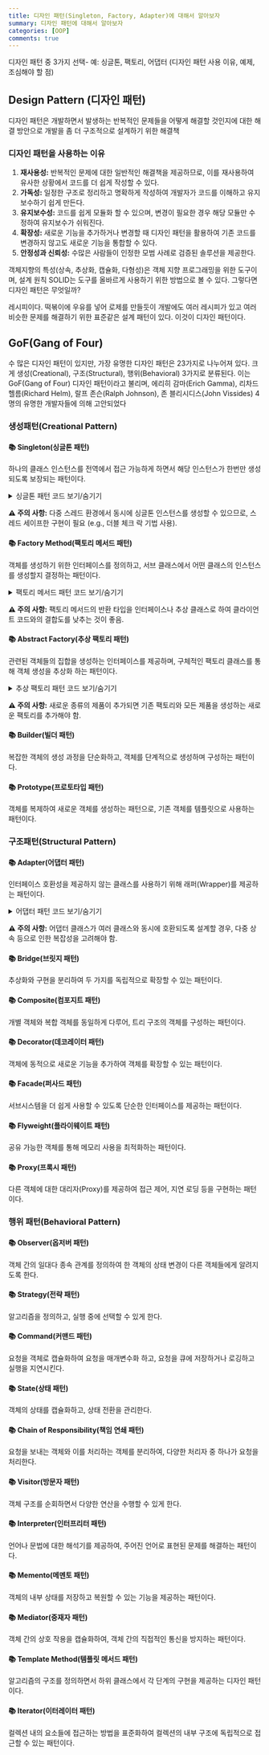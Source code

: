 ```yaml
---
title: 디자인 패턴(Singleton, Factory, Adapter)에 대해서 알아보자
summary: 디자인 패턴에 대해서 알아보자
categories: [OOP]
comments: true
---
```


디자인 패턴 중 3가지 선택- 예: 싱글톤, 팩토리, 어댑터 (디자인 패턴 사용 이유, 예제, 조심해야 할 점)

## Design Pattern (디자인 패턴)
디자인 패턴은 개발하면서 발생하는 반복적인 문제들을 어떻게 해결할 것인지에 대한 해결 방안으로 개발을 좀 더 구조적으로 설계하기 위한 해결책

### 디자인 패턴을 사용하는 이유
1. **재사용성:** 반복적인 문제에 대한 일반적인 해결책을 제공하므로, 이를 재사용하여 유사한 상황에서 코드를 더 쉽게 작성할 수 있다.
2. **가독성:** 일정한 구조로 정리하고 명확하게 작성하여 개발자가 코드를 이해하고 유지보수하기 쉽게 만든다.
3. **유지보수성:** 코드를 쉽게 모듈화 할 수 있으며, 변경이 필요한 경우 해당 모듈만 수정하여 유지보수가 쉬워진다.
4. **확장성:** 새로운 기능을 추가하거나 변경할 때 디자인 패턴을 활용하여 기존 코드를 변경하지 않고도 새로운 기능을 통합할 수 있다.
5. **안정성과 신뢰성:** 수많은 사람들이 인정한 모범 사례로 검증된 솔루션을 제공한다.

객체지향의 특성(상속, 추상화, 캡슐화, 다형성)은 객체 지향 프로그래밍을 위한 도구이며, 설계 원칙 SOLID는 도구를 올바르게 사용하기 위한 방법으로 볼 수 있다. 그렇다면 디자인 패턴은 무엇일까?

레시피이다. 떡볶이에 우유를 넣어 로제를 만들듯이 개발에도 여러 레시피가 있고 여러 비슷한 문제를 해결하기 위한 표준같은 설계 패턴이 있다. 이것이 디자인 패턴이다.

## GoF(Gang of Four)
수 많은 디자인 패턴이 있지만, 가장 유명한 디자인 패턴은 23가지로 나누어져 있다. 크게 생성(Creational), 구조(Structural), 행위(Behavioral) 3가지로 분류된다. 이는 GoF(Gang of Four) 디자인 패턴이라고 불리며, 에리히 감마(Erich Gamma), 리차드 헬름(Richard Helm), 랄프 존슨(Ralph Johnson), 존 블리시디스(John Vissides) 4명의 유명한 개발자들에 의해 고안되었다

### 생성패턴(Creational Pattern)
#### 📚 Singleton(싱글톤 패턴)
하나의 클래스 인스턴스를 전역에서 접근 가능하게 하면서 해당 인스턴스가 한번만 생성되도록 보장되는 패턴이다.

<details>
<summary>싱글톤 패턴 코드 보기/숨기기</summary>
<div markdown="1">

```java
public class Singleton {
    private static Singleton instance;

    private Singleton() {}

    public static Singleton getInstance() {
        if (instance == null) {
            instance = new Singleton();
        }
        return instance;
    }
}
```
</div>
</details>

**⚠ 주의 사항:** 다중 스레드 환경에서 동시에 싱글톤 인스턴스를 생성할 수 있으므로, 스레드 세이프한 구현이 필요 (e.g., 더블 체크 락 기법 사용).

#### 📚 Factory Method(팩토리 메서드 패턴)
객체를 생성하기 위한 인터페이스를 정의하고, 서브 클래스에서 어떤 클래스의 인스턴스를 생성할지 결정하는 패턴이다.

<details>
<summary>팩토리 메서드 패턴 코드 보기/숨기기</summary>
<div markdown="1">

```java
// 팩토리 메서드를 가진 인터페이스
interface Product {
    void display();
}

// 팩토리 메서드를 구현하는 서브클래스 A
class ConcreteProductA implements Product {
    @Override
    public void display() {
        System.out.println("Product A");
    }
}

// 팩토리 메서드를 구현하는 서브클래스 B
class ConcreteProductB implements Product {
    @Override
    public void display() {
        System.out.println("Product B");
    }
}

// 팩토리 메서드를 가진 Creator 인터페이스
interface Creator {
    Product createProduct();
}

// ConcreteProductA를 생성하는 ConcreteCreatorA
class ConcreteCreatorA implements Creator {
    @Override
    public Product createProduct() {
        return new ConcreteProductA();
    }
}

// ConcreteProductB를 생성하는 ConcreteCreatorB
class ConcreteCreatorB implements Creator {
    @Override
    public Product createProduct() {
        return new ConcreteProductB();
    }
}
```

</div>
</details>

**⚠ 주의 사항:** 팩토리 메서드의 반환 타입을 인터페이스나 추상 클래스로 하여 클라이언트 코드와의 결합도를 낮추는 것이 좋음.

#### 📚 Abstract Factory(추상 팩토리 패턴)
관련된 객체들의 집합을 생성하는 인터페이스를 제공하며, 구체적인 팩토리 클래스를 통해 객체 생성을 추상화 하는 패턴이다.

<details>
<summary>추상 팩토리 패턴 코드 보기/숨기기</summary>
<div markdown="1">

```java
// 추상 팩토리 인터페이스
interface AbstractFactory {
    ProductA createProductA();
    ProductB createProductB();
}

// ConcreteFactory1
class ConcreteFactory1 implements AbstractFactory {
    @Override
    public ProductA createProductA() {
        return new ConcreteProductA1();
    }

    @Override
    public ProductB createProductB() {
        return new ConcreteProductB1();
    }
}

// ConcreteFactory2
class ConcreteFactory2 implements AbstractFactory {
    @Override
    public ProductA createProductA() {
        return new ConcreteProductA2();
    }

    @Override
    public ProductB createProductB() {
        return new ConcreteProductB2();
    }
}
```

</div>
</details>

**⚠ 주의 사항:** 새로운 종류의 제품이 추가되면 기존 팩토리와 모든 제품을 생성하는 새로운 팩토리를 추가해야 함.

#### 📚 Builder(빌더 패턴)
복잡한 객체의 생성 과정을 단순화하고, 객체를 단계적으로 생성하며 구성하는 패턴이다.

#### 📚 Prototype(프로토타입 패턴)
객체를 복제하여 새로운 객체를 생성하는 패턴으로, 기존 객체를 템플릿으로 사용하는 패턴이다.

### 구조패턴(Structural Pattern)
#### 📚  Adapter(어댑터 패턴)
인터페이스 호환성을 제공하지 않는 클래스를 사용하기 위해 래퍼(Wrapper)를 제공하는 패턴이다.

<details>
<summary>어댑터 패턴 코드 보기/숨기기</summary>
<div markdown="1">

```java
// 기존의 인터페이스
interface LegacyInterface {
    void legacyMethod();
}

// 새로운 인터페이스
interface NewInterface {
    void newMethod();
}

// 어댑터 클래스
class Adapter implements NewInterface {
    private LegacyInterface legacyObject;

    public Adapter(LegacyInterface legacyObject) {
        this.legacyObject = legacyObject;
    }

    @Override
    public void newMethod() {
        // 기존 코드를 호출하여 새로운 인터페이스로 맞춤
        legacyObject.legacyMethod();
    }
}
```

</div>
</details>

**⚠ 주의 사항:** 어댑터 클래스가 여러 클래스와 동시에 호환되도록 설계할 경우, 다중 상속 등으로 인한 복잡성을 고려해야 함.

#### 📚 Bridge(브릿지 패턴)
추상화와 구현을 분리하여 두 가지를 독립적으로 확장할 수 있는 패턴이다.

#### 📚 Composite(컴포지트 패턴)
개별 객체와 복합 객체를 동일하게 다루어, 트리 구조의 객체를 구성하는 패턴이다.

#### 📚 Decorator(데코레이터 패턴)
객체에 동적으로 새로운 기능을 추가하여 객체를 확장할 수 있는 패턴이다.

#### 📚 Facade(퍼사드 패턴)
서브시스템을 더 쉽게 사용할 수 있도록 단순한 인터페이스를 제공하는 패턴이다.

#### 📚 Flyweight(플라이웨이트 패턴)
공유 가능한 객체를 통해 메모리 사용을 최적화하는 패턴이다.

#### 📚 Proxy(프록시 패턴)
다른 객체에 대한 대리자(Proxy)를 제공하여 접근 제어, 지연 로딩 등을 구현하는 패턴이다.

### 행위 패턴(Behavioral Pattern)
#### 📚 Observer(옵저버 패턴)
객체 간의 일대다 종속 관계를 정의하여 한 객체의 상태 변경이 다른 객체들에게 알려지도록 한다.

#### 📚 Strategy(전략 패턴)
알고리즘을 정의하고, 실행 중에 선택할 수 있게 한다.

#### 📚 Command(커맨드 패턴)
요청을 객체로 캡슐화하여 요청을 매개변수화 하고, 요청을 큐에 저장하거나 로깅하고 실행을 지연시킨다.

#### 📚 State(상태 패턴)
객체의 상태를 캡슐화하고, 상태 전환을 관리한다.

#### 📚 Chain of Responsibility(책임 연쇄 패턴)
요청을 보내는 객체와 이를 처리하는 객체를 분리하여, 다양한 처리자 중 하나가 요청을 처리한다.

#### 📚 Visitor(방문자 패턴)
객체 구조를 순회하면서 다양한 연산을 수행할 수 있게 한다.

#### 📚 Interpreter(인터프리터 패턴)
언어나 문법에 대한 해석기를 제공하여, 주어진 언어로 표현된 문제를 해결하는 패턴이다.

#### 📚 Memento(메멘토 패턴)
객체의 내부 상태를 저장하고 복원할 수 있는 기능을 제공하는 패턴이다.

#### 📚 Mediator(중재자 패턴)
객체 간의 상호 작용을 캡슐화하여, 객체 간의 직접적인 통신을 방지하는 패턴이다.

#### 📚 Template Method(템플릿 메서드 패턴)
알고리즘의 구조를 정의하면서 하위 클래스에서 각 단계의 구현을 제공하는 디자인 패턴이다.

#### 📚 Iterator(이터레이터 패턴)
컬렉션 내의 요소들에 접근하는 방법을 표준화하여 컬렉션의 내부 구조에 독립적으로 접근할 수 있는 패턴이다.